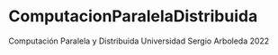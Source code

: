 # ComputacionParalelaDistribuida
Computación Paralela y Distribuida Universidad Sergio Arboleda 2022
